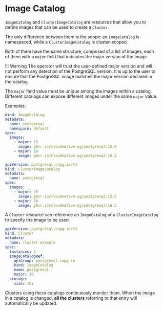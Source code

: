 # Image Catalog

`ImageCatalog` and `ClusterImageCatalog` are resources that allow you to define
images that can be used to create a `Cluster`.

The only difference between them is the scope: an `ImageCatalog` is namespaced,
while a `ClusterImageCatalog` is cluster-scoped.

Both of them have the same structure, composed of a list of images, each of them
with a `major` field that indicates the major version of the image.

!!! Warning The operator will trust the user-defined major version and will not
perform any detection of the PostgreSQL version. It is up to the user to ensure
that the PostgreSQL image matches the major version declared in the catalog.

The `major` field value must be unique among the images within a catalog.
Different catalogs can expose different images under the same `major` value.

Examples:

```yaml
kind: ImageCatalog
metadata:
  name: postgresql
  namespace: default
spec:
  images:
    - major: 15
      image: ghcr.io/cloudnative-pg/postgresql:15.6
    - major: 16
      image: ghcr.io/cloudnative-pg/postgresql:16.2
```

```yaml
apiVersion: postgresql.cnpg.io/v1
kind: ClusterImageCatalog
metadata:
  name: postgresql
spec:
  images:
    - major: 15
      image: ghcr.io/cloudnative-pg/postgresql:15.6
    - major: 16
      image: ghcr.io/cloudnative-pg/postgresql:16.2
```

A `Cluster` resource can reference an `ImageCatalog` or a `ClusterImageCatalog`
to specify the image to be used.

```yaml
apiVersion: postgresql.cnpg.io/v1
kind: Cluster
metadata:
  name: cluster-example
spec:
  instances: 3
  imageCatalogRef:
    apiGroup: postgresql.cnpg.io
    kind: ImageCatalog
    name: postgresql
    major: 16
  storage:
    size: 1Gi
```

Clusters using these catalogs continuously monitor them. When the image in a
catalog is changed, **all the clusters** referring to that entry will
automatically be updated.
